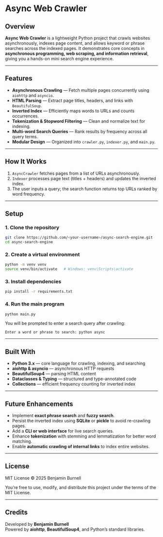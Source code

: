 # Async Web Crawler

## Overview

**Async Web Crawler** is a lightweight Python project that crawls websites asynchronously, indexes page content, and allows keyword or phrase searches across the indexed pages.
It demonstrates core concepts in **asynchronous programming, web scraping, and information retrieval**, giving you a hands-on mini search engine experience.

---

## Features

* **Asynchronous Crawling** — Fetch multiple pages concurrently using `aiohttp` and `asyncio`.
* **HTML Parsing** — Extract page titles, headers, and links with `BeautifulSoup`.
* **Inverted Index** — Efficiently maps words to URLs and counts occurrences.
* **Tokenization & Stopword Filtering** — Clean and normalize text for indexing.
* **Multi-word Search Queries** — Rank results by frequency across all query terms.
* **Modular Design** — Organized into `crawler.py`, `indexer.py`, and `main.py`.

---

## How It Works

1. `AsyncCrawler` fetches pages from a list of URLs asynchronously.
2. `Indexer` processes page text (titles + headers) and updates the inverted index.
3. The user inputs a query; the search function returns top URLs ranked by word frequency.

---

## Setup

### 1. Clone the repository

```bash
git clone https://github.com/<your-username>/async-search-engine.git
cd async-search-engine
```

### 2. Create a virtual environment

```bash
python -m venv venv
source venv/bin/activate   # Windows: venv\Scripts\activate
```

### 3. Install dependencies

```bash
pip install -r requirements.txt
```

### 4. Run the main program

```bash
python main.py
```

You will be prompted to enter a search query after crawling:

```
Enter a word or phrase to search: python async
```

---

## Built With

* **Python 3.x** — core language for crawling, indexing, and searching
* **aiohttp & asyncio** — asynchronous HTTP requests
* **BeautifulSoup4** — parsing HTML content
* **Dataclasses & Typing** — structured and type-annotated code
* **Collections** — efficient frequency counting for inverted index

---

## Future Enhancements

* Implement **exact phrase search** and **fuzzy search**.
* Persist the inverted index using **SQLite** or **pickle** to avoid re-crawling pages.
* Add a **CLI or web interface** for live search queries.
* Enhance **tokenization** with stemming and lemmatization for better word matching.
* Enable **automatic crawling of internal links** to index entire websites.

---

## License

MIT License © 2025 Benjamin Burnell

You’re free to use, modify, and distribute this project under the terms of the MIT License.

---

## Credits

Developed by **Benjamin Burnell**  
Powered by **aiohttp**, **BeautifulSoup4**, and Python’s standard libraries.
